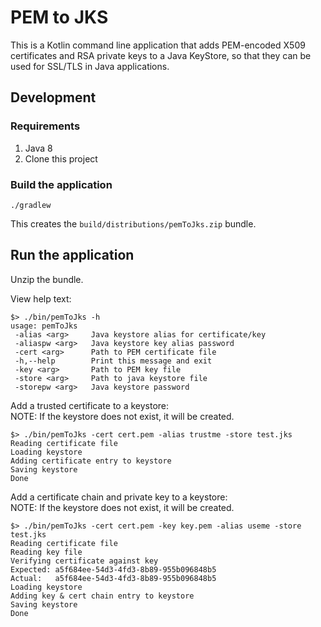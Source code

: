 # PEM to JKS

This is a Kotlin command line application that adds PEM-encoded X509 certificates and RSA private keys to a Java KeyStore, so that they can be used for SSL/TLS in Java applications.

## Development

### Requirements

1. Java 8
2. Clone this project

### Build the application

```
./gradlew
```

This creates the `build/distributions/pemToJks.zip` bundle.

## Run the application

Unzip the bundle.

View help text:

```
$> ./bin/pemToJks -h
usage: pemToJks
 -alias <arg>     Java keystore alias for certificate/key
 -aliaspw <arg>   Java keystore key alias password
 -cert <arg>      Path to PEM certificate file
 -h,--help        Print this message and exit
 -key <arg>       Path to PEM key file
 -store <arg>     Path to java keystore file
 -storepw <arg>   Java keystore password
```

Add a trusted certificate to a keystore:  
NOTE: If the keystore does not exist, it will be created.

```
$> ./bin/pemToJks -cert cert.pem -alias trustme -store test.jks
Reading certificate file
Loading keystore
Adding certificate entry to keystore
Saving keystore
Done
```

Add a certificate chain and private key to a keystore:  
NOTE: If the keystore does not exist, it will be created.

```
$> ./bin/pemToJks -cert cert.pem -key key.pem -alias useme -store test.jks 
Reading certificate file
Reading key file
Verifying certificate against key
Expected: a5f684ee-54d3-4fd3-8b89-955b096848b5
Actual:   a5f684ee-54d3-4fd3-8b89-955b096848b5
Loading keystore
Adding key & cert chain entry to keystore
Saving keystore
Done
```

